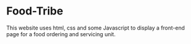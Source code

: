 # Food-Tribe
This website uses html, css and some Javascript to display a front-end page for a food ordering and servicing unit.
